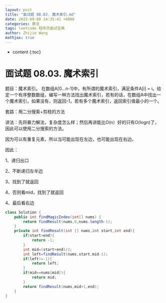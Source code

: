 ```yaml
---
layout: post
title: "面试题 08.03. 魔术索引.md"
date: 2022-09-08 14:35:41 +0800
categories: 算法
tags: leetcode 程序员面试宝典
author: Zhijie Wang
mathjax: true
---
```



* content
{:toc}














# 面试题 08.03. 魔术索引

题目：魔术索引。 在数组A[0...n-1]中，有所谓的魔术索引，满足条件A[i] = i。给定一个有序整数数组，编写一种方法找出魔术索引，若有的话，在数组A中找出一个魔术索引，如果没有，则返回-1。若有多个魔术索引，返回索引值最小的一个。

套路：用二分搜索+剪枝的方法

讲法：先将暴力解法，复杂度怎么样；然后再讲能比O(n）好的只有O(logn)了，因此可以使用二分搜索的方法。

因为可以有重复元素，所以当可能出现在左边，也可能出现在右边。

因此：

1、递归出口

2、不断递归左半边

3、找到了就返回

4、否则看mid，找到了就返回

4、最后看右边

```java
class Solution {
    public int findMagicIndex(int[] nums) {    
        return findResult(nums,0,nums.length-1);
    }
    private int findResult(int [] nums,int start,int end){
        if(start>end){
            return -1;
        }
        int mid=(start+end)/2;
        int left=findResult(nums,start,mid-1);
        if(left!=-1){
            return left;
        }
        if(mid==nums[mid]){
            return mid;
        }
        return findResult(nums,mid+1,end);
    }
}
```
